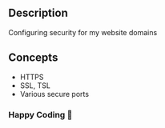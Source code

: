 ## Description
Configuring security for my website domains


## Concepts
- HTTPS
- SSL, TSL
- Various secure ports


### Happy Coding 🚀
